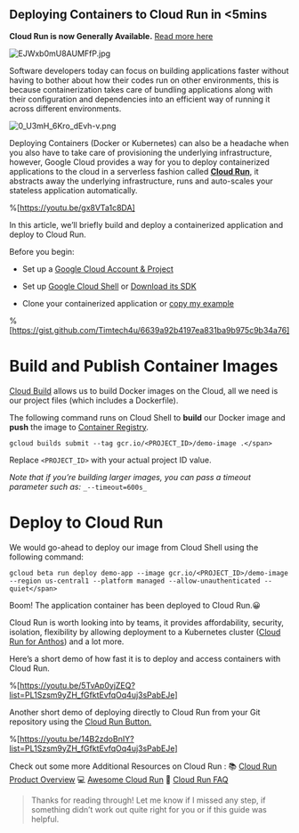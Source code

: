 ## Deploying Containers to Cloud Run in <5mins

**Cloud Run is now Generally Available.**  [Read more here](https://cloud.google.com/blog/products/serverless/knative-based-cloud-run-services-are-ga) 

![EJWxb0mU8AUMFfP.jpg](https://cdn.hashnode.com/res/hashnode/image/upload/v1573812122798/SnCoa5jff.jpeg)

Software developers today can focus on building applications faster without having to bother about how their codes run on other environments, this is because containerization takes care of bundling applications along with their configuration and dependencies into an efficient way of running it across different environments.



![0_U3mH_6Kro_dEvh-v.png](https://cdn.hashnode.com/res/hashnode/image/upload/v1573811486421/fS1rp0leH.png)



Deploying Containers (Docker or Kubernetes) can also be a headache when you also have to take care of provisioning the underlying infrastructure, however, Google Cloud provides a way for you to deploy containerized applications to the cloud in a serverless fashion called [**Cloud Run**](https://cloud.google.com/run/), it abstracts away the underlying infrastructure, runs and auto-scales your stateless application automatically.


%[https://youtu.be/gx8VTa1c8DA]


In this article, we’ll briefly build and deploy a containerized application and deploy to Cloud Run.

Before you begin:

- Set up a [Google Cloud Account & Project](https://cloud.google.com/gcp/getting-started/)

- Set up [Google Cloud Shell](https://cloud.google.com/shell/) or [Download its SDK](https://cloud.google.com/sdk/)

- Clone your containerized application or [copy my example](https://gist.github.com/Timtech4u/6639a92b4197ea831ba9b975c9b34a76)



%[https://gist.github.com/Timtech4u/6639a92b4197ea831ba9b975c9b34a76]



# Build and Publish Container Images

[Cloud Build](https://cloud.google.com/cloud-build/) allows us to build Docker images on the Cloud, all we need is our project files (which includes a Dockerfile).

The following command runs on Cloud Shell to **build** our Docker image and **push** the image to [Container Registry](https://cloud.google.com/container-registry/).


```
gcloud builds submit --tag gcr.io/<PROJECT_ID>/demo-image .</span>
```


Replace `<PROJECT_ID>` with your actual project ID value.

_Note that if you’re building larger images, you can pass a timeout parameter such as:_ `_--timeout=600s_`

# Deploy to Cloud Run

We would go-ahead to deploy our image from Cloud Shell using the following command:


```
gcloud beta run deploy demo-app --image gcr.io/<PROJECT_ID>/demo-image --region us-central1 --platform managed --allow-unauthenticated --quiet</span>
```

Boom! The application container has been deployed to Cloud Run.😀




Cloud Run is worth looking into by teams, it provides affordability, security, isolation, flexibility by allowing deployment to a Kubernetes cluster ([Cloud Run for Anthos](https://cloud.google.com/run/docs/quickstarts/prebuilt-deploy-gke)) and a lot more.

Here’s a short demo of how fast it is to deploy and access containers with Cloud Run.


%[https://youtu.be/5TvAp0yjZEQ?list=PL1Szsm9yZH_fGfktEvfqOq4uj3sPabEJe]


Another short demo of deploying directly to Cloud Run from your Git repository using the [Cloud Run Button.](https://www.youtube.com/watch?v=14B2zdoBnIY&list=PL1Szsm9yZH_fGfktEvfqOq4uj3sPabEJe&index=2)


%[https://youtu.be/14B2zdoBnIY?list=PL1Szsm9yZH_fGfktEvfqOq4uj3sPabEJe]



Check out some more Additional Resources on Cloud Run :
📚 [Cloud Run Product Overview](https://cloud.google.com/run/)
💻 [Awesome Cloud Run](https://github.com/steren/awesome-cloudrun)
🙋 [Cloud Run FAQ](https://github.com/ahmetb/cloud-run-faq)


> Thanks for reading through! Let me know if I missed any step, if something didn’t work out quite right for you or if this guide was helpful.